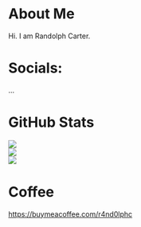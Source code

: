 # About Me
Hi. I am Randolph Carter.

# Socials:
...

# GitHub Stats
![](https://github-readme-stats.vercel.app/api?username=r4nd0lph-c&theme=vue&hide_border=true&include_all_commits=true&count_private=true)<br/>
![](https://github-readme-streak-stats.herokuapp.com/?user=r4nd0lph-c&theme=vue&hide_border=true)<br/>
![](https://github-readme-stats.vercel.app/api/top-langs/?username=r4nd0lph-c&theme=vue&hide_border=true&include_all_commits=true&count_private=true&layout=compact)

# Coffee
https://buymeacoffee.com/r4nd0lphc
